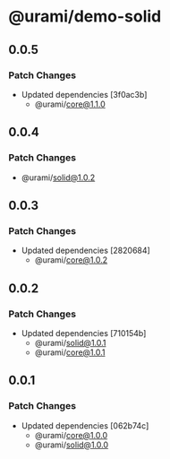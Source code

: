 # @urami/demo-solid

## 0.0.5

### Patch Changes

- Updated dependencies [3f0ac3b]
  - @urami/core@1.1.0

## 0.0.4

### Patch Changes

- @urami/solid@1.0.2

## 0.0.3

### Patch Changes

- Updated dependencies [2820684]
  - @urami/core@1.0.2

## 0.0.2

### Patch Changes

- Updated dependencies [710154b]
  - @urami/solid@1.0.1
  - @urami/core@1.0.1

## 0.0.1

### Patch Changes

- Updated dependencies [062b74c]
  - @urami/core@1.0.0
  - @urami/solid@1.0.0
